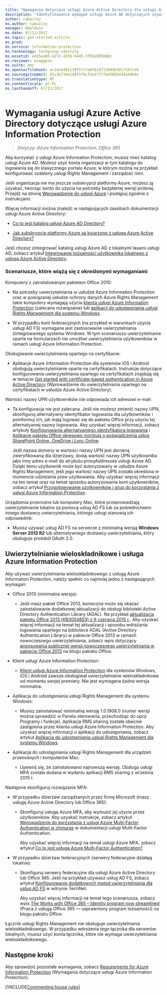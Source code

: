 ```yaml
---
title: "Wymagania dotyczące usługi Azure Active Directory dla usługi AIP"
description: "Identyfikowanie wymagań usługi Azure AD dotyczących używania usługi Azure Information Protection w celu pomyślnego uwierzytelniania użytkowników."
author: cabailey
ms.author: cabailey
manager: mbaldwin
ms.date: 07/11/2017
ms.topic: get-started-article
ms.prod: 
ms.service: information-protection
ms.technology: techgroup-identity
ms.assetid: ed25aa83-e272-437b-b445-3f01e985860c
ms.reviewer: esaggese
ms.suite: ems
ms.openlocfilehash: ac14cb491c39f57c7a0f81d71300db3917587cd9
ms.sourcegitcommit: 55c36739e1d9f3f0cf2e1777fe4302b443a49b8e
ms.translationtype: MT
ms.contentlocale: pl-PL
ms.lasthandoff: 07/12/2017
---
```

# Wymagania usługi Azure Active Directory dotyczące usługi Azure Information Protection
<a id="azure-active-directory-requirements-for-azure-information-protection" class="xliff"></a>

>*Dotyczy: Azure Information Protection, Office 365*

Aby korzystać z usługi Azure Information Protection, musisz mieć katalog usługi Azure AD. Możesz użyć konta organizacji w tym katalogu do logowania się do klasycznego portalu Azure, w którym można na przykład konfigurować szablony usługi Rights Management i zarządzać nimi.

Jeśli organizacja nie ma jeszcze subskrypcji platformy Azure, możesz ją uzyskać, tworząc konto do użycia na potrzeby bezpłatnej wersji próbnej. Przejdź na stronę [Wprowadzenie do usługi Azure](https://account.windowsazure.com/organization) i postępuj zgodnie z instrukcjami.

Więcej informacji można znaleźć w następujących zasobach dokumentacji usługi Azure Active Directory:

-   [Co to jest katalog usługi Azure AD Directory?](/active-directory/active-directory-whatis)

-   [Jak subskrypcje platformy Azure są kojarzone z usługą Azure Active Directory?](/active-directory/active-directory-how-subscriptions-associated-directory)

Jeśli chcesz zintegrować katalog usługi Azure AD z lokalnymi lasami usługi AD, zobacz artykuł [Integrowanie tożsamości użytkownika lokalnego z usługą Azure Active Directory](/active-directory/active-directory-aadconnect).

### Scenariusze, które wiążą się z określonymi wymaganiami
<a id="scenarios-that-have-specific-requirements" class="xliff"></a> 

Komputery z zainstalowanym pakietem Office 2010: 

- Na potrzeby uwierzytelniania w usłudze Azure Information Protection oraz w powiązanej usłudze ochrony danych Azure Rights Management takie komputery wymagają użycia [klienta usługi Azure Information Protection](../rms-client/aip-client.md) (zalecane rozwiązanie) lub [aplikacji do udostępniania usługi Rights Management dla systemu Windows](../rms-client/sharing-app-windows.md).

- W przypadku kont federacyjnych (na przykład w warunkach użycia usługi AD FS) wymagane jest zastosowanie uwierzytelniania zintegrowanego systemu Windows. W tym scenariuszu uwierzytelnianie oparte na formularzach nie umożliwi uwierzytelnienia użytkowników w ramach usługi Azure Information Protection.

Obsługiwanie uwierzytelniania opartego na certyfikacie:

- Aplikacje Azure Information Protection dla systemów iOS i Android obsługują uwierzytelnianie oparte na certyfikatach. Instrukcje dotyczące konfigurowania uwierzytelniania opartego na certyfikatach znajdują się w temacie [Get started with certificate-based authentication in Azure Active Directory](/azure/active-directory/active-directory-certificate-based-authentication-get-started) (Wprowadzenie do uwierzytelniania opartego na certyfikatach w usłudze Azure Active Directory).

Wartość nazwy UPN użytkowników nie odpowiada ich adresowi e-mail:

- Ta konfiguracja nie jest zalecana. Jeśli nie możesz zmienić nazwy UPN, skonfiguruj alternatywny identyfikator logowania dla użytkowników i poinformuj ich, jak mają logować się do pakietu Office przy użyciu tej alternatywnej nazwy logowania. Aby uzyskać więcej informacji, zobacz artykuły [Konfigurowanie alternatywnego identyfikatora logowania](/windows-server/identity/ad-fs/operations/configuring-alternate-login-id) i [Aplikacje pakietu Office okresowo monitują o poświadczenia usług SharePoint Online, OneDrive i Lync Online](https://support.microsoft.com/help/2913639/office-applications-periodically-prompt-for-credentials-to-sharepoint-online,-onedrive,-and-lync-online).
    
    Jeśli nazwa domeny w wartości nazwy UPN jest domeną zweryfikowaną dla dzierżawy, dodaj wartość nazwy UPN użytkownika jako inny adres e-mail do atrybutu proxyAddresses usługi Azure AD. Dzięki temu użytkownik może być autoryzowany w usłudze Azure Rights Management, jeśli jego wartość nazwy UPN została określona w momencie udzielania praw użytkowania. Aby uzyskać więcej informacji na ten temat oraz na temat sposobu autoryzowania kont użytkowników, zobacz artykuł [Przygotowywanie użytkowników i grup do korzystania z usługi Azure Information Protection](../plan-design/prepare.md).

Urządzenia przenośne lub komputery Mac, które przeprowadzają uwierzytelnianie lokalne za pomocą usług AD FS lub za pośrednictwem innego dostawcy uwierzytelniania, którego usługi stanowią ich odpowiednik:

- Musisz używać usług AD FS na serwerze z minimalną wersją **Windows Server 2012 R2** lub alternatywnego dostawcy uwierzytelniania, który obsługuje protokół OAuth 2.0.

## Uwierzytelnianie wieloskładnikowe i usługa Azure Information Protection
<a id="multi-factor-authentication-mfa-and-azure-information-protection" class="xliff"></a>
Aby używać uwierzytelniania wieloskładnikowego z usługą Azure Information Protection, należy spełnić co najmniej jedno z następujących wymagań:

-   Office 2013 (minimalna wersja):

    -   Jeśli masz pakiet Office 2013, konieczne może się okazać zainstalowanie dodatkowej aktualizacji do obsługi biblioteki Active Directory Authentication Library (ADAL). Na przykład [aktualizacja pakietu Office 2013 (KB3054853) z 9 czerwca 2015 r.](https://support.microsoft.com/kb/3054853). Aby uzyskać więcej informacji na temat tej aktualizacji i sposobu wdrażania logowania opartego na bibliotece ADAL (Active Directory Authentication Library) w pakiecie Office 2013 w ramach nowoczesnego uwierzytelniania, zobacz wpis dotyczący [anonsowania publicznej wersji nowoczesnego uwierzytelniania w pakiecie Office 2013](https://blogs.office.com/2015/03/23/office-2013-modern-authentication-public-preview-announced/) na blogu pakietu Office.

- Klient usługi Azure Information Protection:

    - [Klient usługi Azure Information Protection](../rms-client/aip-client.md) dla systemów Windows, iOS i Android zawsze obsługiwał uwierzytelnianie wieloskładnikowe od momentu swojej premiery. Nie jest wymagana żadna wersja minimalna. 

-   Aplikacja do udostępniania usługi Rights Management dla systemu Windows:

    - Musisz zainstalować minimalną wersję 1.0.1908.0 (numer wersji można sprawdzić w Panelu sterowania, przechodząc do opcji Programy i funkcje). Aplikacja RMS sharing została obecnie zastąpiona przez klienta usługi Azure Information Protection. Aby uzyskać więcej informacji o aplikacji do udostępniania, zobacz artykuł [Aplikacja do udostępniania usługi Rights Management dla systemu Windows](../rms-client/sharing-app-windows.md).

-   Aplikacja do udostępniania usługi Rights Management dla urządzeń przenośnych i komputerów Mac:

    -   Upewnij się, że zainstalowano najnowszą wersję. Obsługa usługi MFA została dodana w wydaniu aplikacji RMS sharing z września 2015 r.

Następnie skonfiguruj rozwiązanie MFA:

-   W przypadku dzierżaw zarządzanych przez firmę Microsoft (masz usługę Azure Active Directory lub Office 365):

    - Skonfiguruj usługę Azure MFA, aby wymusić jej użycie przez użytkowników. Aby uzyskać instrukcje, zobacz artykuł [Wprowadzenie do korzystania z usługi Azure Multi-Factor Authentication w chmurze](/multi-factor-authentication/multi-factor-authentication-get-started-cloud) w dokumentacji usługi Multi-Factor Authentication.

        Aby uzyskać więcej informacji na temat usługi Azure MFA, zobacz artykuł [Co to jest usługa Azure Multi-Factor Authentication?](/multi-factor-authentication/multi-factor-authentication)

- W przypadku dzierżaw federacyjnych (serwery federacyjne działają lokalnie):

    - Skonfiguruj serwery federacyjne dla usługi Azure Active Directory lub Office 365. Jeśli na przykład używasz usług AD FS, zobacz artykuł [Konfigurowanie dodatkowych metod uwierzytelniania dla usług AD FS](https://technet.microsoft.com/library/dn758113.aspx) w witrynie TechNet.

        Aby uzyskać więcej informacji na temat tego scenariusza, zobacz wpis [The Works with Office 365 – Identity program now streamlined](https://blogs.office.com/2014/01/30/the-works-with-office-365-identity-program-now-streamlined/) (Praca z usługą Office 365 — usprawniony program tożsamości) na blogu pakietu Office.

Łącznik usługi Rights Management nie obsługuje uwierzytelniania wieloskładnikowego. W przypadku wdrożenia tego łącznika dla serwerów lokalnych, musisz użyć konta łącznika, które nie wymaga uwierzytelniania wieloskładnikowego.

## Następne kroki
<a id="next-steps" class="xliff"></a>
Aby sprawdzić pozostałe wymagania, zobacz [Requirements for Azure Information Protection](requirements-azure-rms.md) (Wymagania dotyczące usługi Azure Information Protection).

[!INCLUDE[Commenting house rules](../includes/houserules.md)]
